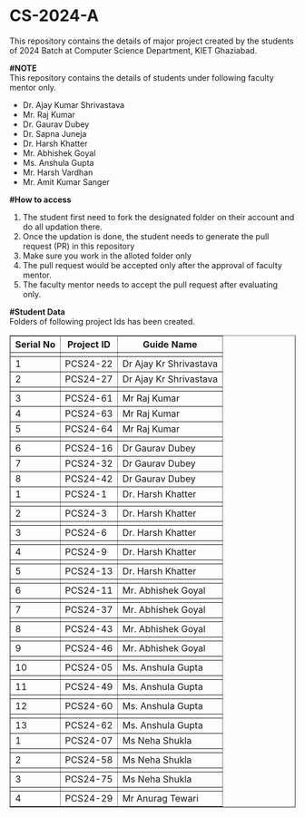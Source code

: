 # CS-2024-A
This repository contains the details of major project created by the students of 2024 Batch at Computer Science Department, KIET Ghaziabad.<br>

<b>#NOTE</b><br>
This repository contains the details of students under following faculty mentor only.<br>
<ul>
  <li>Dr. Ajay Kumar Shrivastava</li>
  <li>Mr. Raj Kumar</li>
  <li>Dr. Gaurav Dubey</li>
  <li>Dr. Sapna Juneja</li>
  <li>Dr. Harsh Khatter</li>
  <li>Mr. Abhishek Goyal</li>
  <li>Ms. Anshula Gupta</li>
  <li>Mr. Harsh Vardhan</li>
  <li>Mr. Amit Kumar Sanger</li>
</ul>
  
<b>#How to access</b><br>
<ol>
  <li>The student first need to fork the designated folder on their account and do all updation there.</li>
  <li>Once the updation is done, the student needs to generate the pull request (PR) in this repository</li>
  <li>Make sure you work in the alloted folder only</li>
  <li>The pull request would be accepted only after the approval of faculty mentor.</li>
  <li>The faculty mentor needs to accept the pull request after evaluating only.</li>
 </ol>

<b>#Student Data</b><br>
Folders of following project Ids has been created.<br>
<table border="1">
  <thead>
    <tr>
      <th>Serial No</th>
      <th>Project ID</th>
      <th>Guide Name</th>
    </tr>
  </thead>
  <tbody>
    <tr>
      <td></td> <!-- Blank Serial No for the first blank row -->
      <td></td>
      <td></td>
    </tr>
    <tr>
      <td>1</td>
      <td>PCS24-22</td>
      <td>Dr Ajay Kr Shrivastava</td>
    </tr>
    <tr>
      <td>2</td>
      <td>PCS24-27</td>
      <td>Dr Ajay Kr Shrivastava</td>
    </tr>
    <tr>
      <td></td> <!-- Blank Serial No for the second blank row -->
      <td></td>
      <td></td>
    </tr>
    <tr>
      <td>3</td>
      <td>PCS24-61</td>
      <td>Mr Raj Kumar</td>
    </tr>
    <tr>
      <td>4</td>
      <td>PCS24-63</td>
      <td>Mr Raj Kumar</td>
    </tr>
    <tr>
      <td>5</td>
      <td>PCS24-64</td>
      <td>Mr Raj Kumar</td>
    </tr>
    <tr>
      <td></td> <!-- Blank Serial No for the third blank row -->
      <td></td>
      <td></td>
    </tr>
    <tr>
      <td>6</td>
      <td>PCS24-16</td>
      <td>Dr Gaurav Dubey</td>
    </tr>
    <tr>
      <td>7</td>
      <td>PCS24-32</td>
      <td>Dr Gaurav Dubey</td>
    </tr>
    <tr>
      <td>8</td>
      <td>PCS24-42</td>
      <td>Dr Gaurav Dubey</td>
    </tr>
<tr>
    <td>1</td>
    <td>PCS24-1</td>
    <td>Dr. Harsh Khatter</td>
</tr>
<tr>
    <td></td>
    <td></td>
    <td></td>
</tr>
<tr>
    <td>2</td>
    <td>PCS24-3</td>
    <td>Dr. Harsh Khatter</td>
</tr>
<tr>
    <td></td>
    <td></td>
    <td></td>
</tr>
<tr>
    <td>3</td>
    <td>PCS24-6</td>
    <td>Dr. Harsh Khatter</td>
</tr>
<tr>
    <td></td>
    <td></td>
    <td></td>
</tr>
<tr>
    <td>4</td>
    <td>PCS24-9</td>
    <td>Dr. Harsh Khatter</td>
</tr>
<tr>
    <td></td>
    <td></td>
    <td></td>
</tr>
<tr>
    <td>5</td>
    <td>PCS24-13</td>
    <td>Dr. Harsh Khatter</td>
</tr>
<tr>
    <td></td>
    <td></td>
    <td></td>
</tr>
<tr>
    <td>6</td>
    <td>PCS24-11</td>
    <td>Mr. Abhishek Goyal</td>
</tr>
<tr>
    <td></td>
    <td></td>
    <td></td>
</tr>
<tr>
    <td>7</td>
    <td>PCS24-37</td>
    <td>Mr. Abhishek Goyal</td>
</tr>
<tr>
    <td></td>
    <td></td>
    <td></td>
</tr>
<tr>
    <td>8</td>
    <td>PCS24-43</td>
    <td>Mr. Abhishek Goyal</td>
</tr>
<tr>
    <td></td>
    <td></td>
    <td></td>
</tr>
<tr>
    <td>9</td>
    <td>PCS24-46</td>
    <td>Mr. Abhishek Goyal</td>
</tr>
<tr>
    <td></td>
    <td></td>
    <td></td>
</tr>
<tr>
    <td>10</td>
    <td>PCS24-05</td>
    <td>Ms. Anshula Gupta</td>
</tr>
<tr>
    <td></td>
    <td></td>
    <td></td>
</tr>
<tr>
    <td>11</td>
    <td>PCS24-49</td>
    <td>Ms. Anshula Gupta</td>
</tr>
<tr>
    <td></td>
    <td></td>
    <td></td>
</tr>
<tr>
    <td>12</td>
    <td>PCS24-60</td>
    <td>Ms. Anshula Gupta</td>
</tr>
<tr>
    <td></td>
    <td></td>
    <td></td>
</tr>
<tr>
    <td>13</td>
    <td>PCS24-62</td>
    <td>Ms. Anshula Gupta</td>
</tr>
<tr>
  <td>1</td>
  <td>PCS24-07</td>
  <td>Ms Neha Shukla</td>
</tr>
<tr>
  <td></td>
  <td></td>
  <td></td>
</tr>
<tr>
  <td>2</td>
  <td>PCS24-58</td>
  <td>Ms Neha Shukla</td>
</tr>
<tr>
  <td></td>
  <td></td>
  <td></td>
</tr>
<tr>
  <td>3</td>
  <td>PCS24-75</td>
  <td>Ms Neha Shukla</td>
</tr>
<tr>
  <td></td>
  <td></td>
  <td></td>
</tr>
<tr>
  <td>4</td>
  <td>PCS24-29</td>
  <td>Mr Anurag Tewari</td>
</tr>

  </tbody>
</table>
